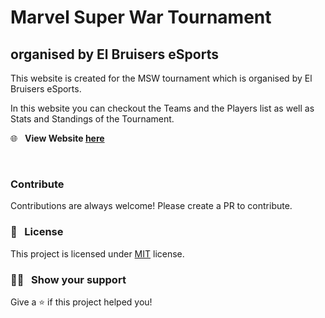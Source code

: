 # Marvel Super War Tournament

## organised by El Bruisers eSports

This website is created for the MSW tournament which is organised by El Bruisers eSports.

In this website you can checkout the Teams and the Players list as well as Stats and Standings of the Tournament.

:globe_with_meridians: &nbsp; **View Website [here](https://sumanth-talluri.github.io/Marvel-Superwar-Tournament/)**

&nbsp;

### Contribute

Contributions are always welcome! Please create a PR to contribute.

### :pencil: &nbsp; License

This project is licensed under [MIT](https://opensource.org/licenses/MIT) license.

### :man_astronaut: &nbsp; Show your support

Give a ⭐️ if this project helped you!

